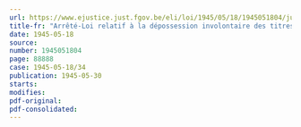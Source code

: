 ```yaml
---
url: https://www.ejustice.just.fgov.be/eli/loi/1945/05/18/1945051804/justel
title-fr: "Arrêté-Loi relatif à la dépossession involontaire des titres au porteur, survenue, depuis le 10 mai 1940, par suite d'un événement cause ou rendu possible par faits ou actes de guerre"
date: 1945-05-18
source:
number: 1945051804
page: 88888
case: 1945-05-18/34
publication: 1945-05-30
starts:
modifies:
pdf-original:
pdf-consolidated:
---
```


